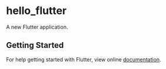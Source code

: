 # hello_flutter

A new Flutter application.

## Getting Started

For help getting started with Flutter, view online
[documentation](https://flutter.io/).
